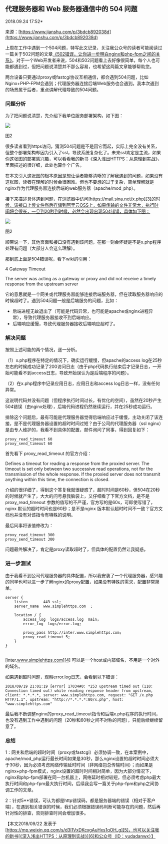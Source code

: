## 代理服务器和 Web 服务器通信中的 504 问题

2018.09.24 17:52*

来源：[https://www.jianshu.com/p/3bdcb892038d](https://www.jianshu.com/p/3bdcb892038d)


上周在工作中遇到一个504问题，特写此文记录，关注我公众号的读者可能阅读过一篇关于502问题的文章[《502错误，让你进一步明白nginx和php-fpm之间的关系》][2]。对于一个Web开发者来说，504和502问题看上去好像很简单，每个人也可能都遇到过，但把问题说清楚并不那么容易，也希望这两篇文章能够帮助您。

两台设备只要通过proxy或fastcgi协议互相通信，都会遇到504问题，比如Nginx+PHP-FPM会遇到；代理服务器连接后端Web服务也会遇到。我本次遇到的场景属于后者，重点讲解代理导致的504问题。
### 问题分析

为了把问题说清楚，先介绍下我单位服务部署架构，如下图：


![][0]


图2


很多读者看到https访问，猜测504问题是不是因它而起，实际上完全没有关系，但整个部署架构却因为引入了ssl，导致系统复杂化了。未来ssl肯定是主流，如果你这张图的部署感兴趣，可以看看我的新书《深入浅出HTTPS：从原理到实战》，里面描述的很详细，此处也算作个广告。

在本文引入这张图的根本原因是想让读者能够清晰的了解我遇到的问题，如果没有这张图，读者在理解的时候会很困难。但也不要想的过于复杂，简单理解就是nginx作为代理服务器连接后端的web服务器（apache/mod_php）。

接下来描述具体遇到问题，在浏览器中访问[https://mail.sina.net/x.php][3]的时候，该接口上传文件然后存储到阿里云OSS上，如果传输的文件非常大，执行时间将会很长，一旦到20秒到时候，必然会出现出现504错误，具体如下图：


![][1]


图2


顺带说一下，其他页面和接口没有遇到该问题，在那一刻会怀疑是不是x.php程序处理有问题（大部分人会这么理解）。

那到底上面是504错误呢，看下wiki的引用：

4 Gateway Timeout

The server was acting as a gateway or proxy and did not receive a timely response from the upstream server

它的意思就是一个网关或代理服务器能够连接后端服务器，但在读取服务器响应的时候超时了。遇到504问题一般是后端服务的问题，比如：


* 后端进程无故退出了（可能是代码异常，也可能是apache或nginx进程异常），导致代理服务器接收不到后端响应。
* 后端响应缓慢，导致代理服务器接收后端响应超时了。


### 解决问题

按照上述可能的两个情况，逐一分析。

（1）x.php程序在特定的情况下，确实运行缓慢，但apache的access log在25秒左右的时候成功记录了200访问日志（由于php代码执行结束后才记录日志，一开始可能看不到access日志，导致开始误认为是后端程序的问题）。

（2）在x.php程序中记录应用日志，应用日志和access log日志一样，没有任何异常。

这说明代码并没有问题（但程序执行时间过长，有优化的空间），虽然在20秒产生504错误（由nginx处理），后端代码进程仍然继续运行，并在25秒成功运行。

排除这个问题后，最有可能是代理服务器觉得后端响应过于缓慢，主动关闭了该连接，是不是代理服务器设置的超时时间过短？由于公司的代理服务器（ssl nginx）是由专人维护的，我看不到具体的配置，邮件询问了同事，得到回复如下：

```nginx
proxy_read_timeout 60
proxy_send_timeout 60

```

首先看下 proxy_read_timeout 的官方介绍：

Defines a timeout for reading a response from the proxied server. The timeout is set only between two successive read operations, not for the transmission of the whole response. If the proxied server does not transmit anything within this time, the connection is closed.

介绍的很详细了，得到这个答复我就很疑惑了，超时时间是60秒，但504在20秒的时候就产生了，大大的问号悬我脑袋上，又仔细看了下官方文档，是不是 proxy_read_timeout 参数的值写的不严谨，官方写的是60s，可即使写错了，nginx 默认的超时时间也是60秒；是不是nginx 版本默认超时时间不一致？官方文档也并没有对该指令有特殊的说明。

最后同事将该值修改为：

```nginx
proxy_read_timeout 300
proxy_send_timeout 300

```

问题最终解决了，肯定是proxy读取超时了，但具体的配置仍然让我疑惑。
### 进一步测试

由于我看不到公司代理服务器的具体配置，所以我安装了一个代理服务器，感兴趣的同学也可以进一步了解nginx的proxy配置，如果没有特殊的需求，配置非常简单。

```nginx
server {
    listen       443 ssl;
    server_name  www.simplehttps.com  ;

    location / {
        access_log  logs/access.log  main;
        error_log  logs/error.log;

        proxy_pass http://inter.www.simplehttps.com;
        proxy_read_timeout 5;
    }
}


```

[inter.www.simplehttps.com][4] 可以是一个host或内部域名，不用是一个对外的域名。

如果遇到超时问题，观察error.log日志，会看到以下错误：

```
2018/09/19 21:01:19 [error] 17034#0: *253 upstream timed out (110: Connection timed out) while reading response header from upstream, client: *.*.*.*, server: www.simplehttps.com, request: "GET /x.php HTTP/1.1", upstream: "http://*.*.*.*:80/x.php", host: "www.simplehttps.com"

```

最后我不断调整nginx的proxy_read_timeout指令和后端x.php程序的执行时间，也没有遇到工作中遇到的问题（20秒和60秒之间不对称的问题），只能后续继续留意了。
### 总结

1：网关和后端的超时时间（proxy或fastcgi）必须协调一致，在本案例中，apache/mod_php运行最长时间如果是30秒，那么nginx设置的超时时间必须大于30秒，因为必须考虑网络传输延时时间（非网络包总传输时间）；而如果是nginx+php-fpm模式，nginx设置的超时时间相对简单，因为大部分情况下，nginx和php-fpm部署在同一台机器上，网络延时相对较短，但必须考虑php最大执行时间和php-fpm最大执行时间，后续我会写一篇关于php-fpm和php之间协调工作的文章。

2：针对5**错误，可认为都是http错误码，都是服务器端的错误（相对于客户端），在遇到相关错误的时候，我们必须根据错误码判断可能存在的问题，然后再针对性的排查，否则排查时间会增加很多。

【本文2018/09/22 发表于 [https://mp.weixin.qq.com/s/d3l1VxDKcxgAuHxs1qOH_g][5]，也可以关注我的新书[《深入浅出HTTPS：从原理到实战》][6]和公众号（ID：yudadanwx）】


[2]: https://mp.weixin.qq.com/s/keJuNwnZu2ejnZqCvXxy3A
[3]: https://mail.sina.net/x.php
[4]: http://inter.www.simplehttps.com
[5]: https://mp.weixin.qq.com/s/d3l1VxDKcxgAuHxs1qOH_g
[6]: https://mp.weixin.qq.com/s/80oQhzmP9BTimoReo1oMeQ
[0]: ../img/234392-d9dc52dd8554a68f.png
[1]: ../img/234392-15b069f20a292313.png